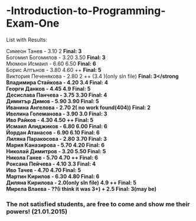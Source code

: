 -Introduction-to-Programming-Exam-One
=====================================

List with Results:

Симеон Танев  - 3.10  2 <strong>Final: 3</strong> <br/>
Богомил Богомилов -  3.20 3.50  <strong>Final: 3</strong><br/>
Мюмюн Исмаил - 6.60 6.50 <strong>Final: 6 </strong> <br/>
Борис Алтънов - 3.80  4.60 ++ <strong>Final: 5</strong> <br/>
Виктория Печенякова - 2.80  2 ++ (3.4 )(only sln file) <strong>Final: 3</strong <br/>
Владимира Стайкова - 4.20 3.4 <strong>Final: 4</strong> <br/>
Георги Данков - 4.45 4.9 <strong>Final: 5</strong> <br/>
Десислава Панчева - 3.75 3.30 <strong>Final: 4</strong><br/>
Димитър Димов - 5.90 3.90 <strong>Final: 5</strong> <br/>
Иванина Ангелова - 2.70  2( no work found(404)) <strong>Final: 2</strong><br/>
Ивелина Големанова - 3.90 3.0 <strong>Final: 3</strong>  <br/>
Иво Райков - 4.30 4.50 ++ <strong>Final: 5</strong> <br/>
Исмаил Алиджиков - 6.80 6.00  <strong>Final: 6</strong> <br/>
Йордан Атанасов - 6.90 6.10 <strong>Final: 6</strong> <br/>
Лиляна Паракосова - 2.80 3.70 <strong>Final: 3</strong> <br/>
Мария Каназирова - 5.70  4.20 <strong>Final: 6</strong> <br/>
Николай Димитров - 3.20  5.50 <strong>Final: 5</strong> <br/>
Никола Ганев - 5.70 4.70 ++  <strong>Final: 6</strong> <br/>
Роксана Пейчева - 4.10 3.3 <strong>Final: 4</strong><br/>
Иво Тачев - 4.70 4.70 <strong>Final: 5</strong> <br/>
Мартин Кирилов  - 6.30 4.80  <strong>Final: 6</strong> <br/>
Диляна Кирилова - 2.0(only sln file) 4.9 ++ <strong>Final: 5</strong> <br/>
Мирела Влаева - ??(i think it was 3+) + 2.5 <strong>Final: 3(may be)</strong><br/>

<h3><strong>The not satisfied students, are free to come and show me their powers! (21.01.2015)</strong></h3>
